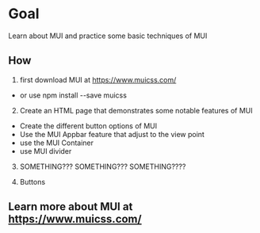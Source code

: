 # Goal
Learn about MUI and practice some basic techniques of MUI

## How
1. first download MUI at https://www.muicss.com/
  - or use npm install --save muicss

2. Create an HTML page that demonstrates some notable features of MUI
  - Create the different button options of MUI
  - Use the MUI Appbar feature that adjust to the view point
  - use the MUI Container
  - use MUI divider

3. SOMETHING??? SOMETHING??? SOMETHING????

4. Buttons

## Learn more about MUI at https://www.muicss.com/
